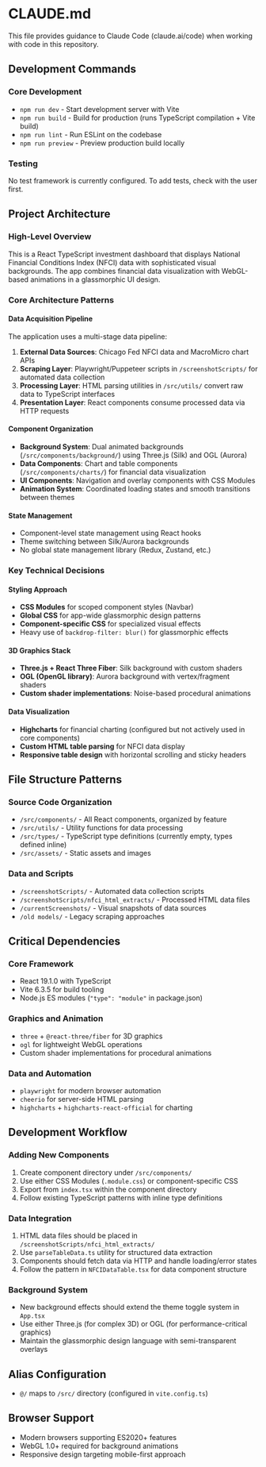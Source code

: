 # CLAUDE.md

This file provides guidance to Claude Code (claude.ai/code) when working with code in this repository.

## Development Commands

### Core Development
- `npm run dev` - Start development server with Vite
- `npm run build` - Build for production (runs TypeScript compilation + Vite build)
- `npm run lint` - Run ESLint on the codebase
- `npm run preview` - Preview production build locally

### Testing
No test framework is currently configured. To add tests, check with the user first.

## Project Architecture

### High-Level Overview
This is a React TypeScript investment dashboard that displays National Financial Conditions Index (NFCI) data with sophisticated visual backgrounds. The app combines financial data visualization with WebGL-based animations in a glassmorphic UI design.

### Core Architecture Patterns

#### Data Acquisition Pipeline
The application uses a multi-stage data pipeline:
1. **External Data Sources**: Chicago Fed NFCI data and MacroMicro chart APIs
2. **Scraping Layer**: Playwright/Puppeteer scripts in `/screenshotScripts/` for automated data collection
3. **Processing Layer**: HTML parsing utilities in `/src/utils/` convert raw data to TypeScript interfaces
4. **Presentation Layer**: React components consume processed data via HTTP requests

#### Component Organization
- **Background System**: Dual animated backgrounds (`/src/components/background/`) using Three.js (Silk) and OGL (Aurora)
- **Data Components**: Chart and table components (`/src/components/charts/`) for financial data visualization
- **UI Components**: Navigation and overlay components with CSS Modules
- **Animation System**: Coordinated loading states and smooth transitions between themes

#### State Management
- Component-level state management using React hooks
- Theme switching between Silk/Aurora backgrounds
- No global state management library (Redux, Zustand, etc.)

### Key Technical Decisions

#### Styling Approach
- **CSS Modules** for scoped component styles (Navbar)
- **Global CSS** for app-wide glassmorphic design patterns
- **Component-specific CSS** for specialized visual effects
- Heavy use of `backdrop-filter: blur()` for glassmorphic effects

#### 3D Graphics Stack
- **Three.js + React Three Fiber**: Silk background with custom shaders
- **OGL (OpenGL library)**: Aurora background with vertex/fragment shaders
- **Custom shader implementations**: Noise-based procedural animations

#### Data Visualization
- **Highcharts** for financial charting (configured but not actively used in core components)
- **Custom HTML table parsing** for NFCI data display
- **Responsive table design** with horizontal scrolling and sticky headers

## File Structure Patterns

### Source Code Organization
- `/src/components/` - All React components, organized by feature
- `/src/utils/` - Utility functions for data processing
- `/src/types/` - TypeScript type definitions (currently empty, types defined inline)
- `/src/assets/` - Static assets and images

### Data and Scripts
- `/screenshotScripts/` - Automated data collection scripts
- `/screenshotScripts/nfci_html_extracts/` - Processed HTML data files
- `/currentScreenshots/` - Visual snapshots of data sources
- `/old models/` - Legacy scraping approaches

## Critical Dependencies

### Core Framework
- React 19.1.0 with TypeScript
- Vite 6.3.5 for build tooling
- Node.js ES modules (`"type": "module"` in package.json)

### Graphics and Animation
- `three` + `@react-three/fiber` for 3D graphics
- `ogl` for lightweight WebGL operations
- Custom shader implementations for procedural animations

### Data and Automation
- `playwright` for modern browser automation
- `cheerio` for server-side HTML parsing
- `highcharts` + `highcharts-react-official` for charting

## Development Workflow

### Adding New Components
1. Create component directory under `/src/components/`
2. Use either CSS Modules (`.module.css`) or component-specific CSS
3. Export from `index.tsx` within the component directory
4. Follow existing TypeScript patterns with inline type definitions

### Data Integration
1. HTML data files should be placed in `/screenshotScripts/nfci_html_extracts/`
2. Use `parseTableData.ts` utility for structured data extraction
3. Components should fetch data via HTTP and handle loading/error states
4. Follow the pattern in `NFCIDataTable.tsx` for data component structure

### Background System
- New background effects should extend the theme toggle system in `App.tsx`
- Use either Three.js (for complex 3D) or OGL (for performance-critical graphics)
- Maintain the glassmorphic design language with semi-transparent overlays

## Alias Configuration
- `@/` maps to `/src/` directory (configured in `vite.config.ts`)

## Browser Support
- Modern browsers supporting ES2020+ features
- WebGL 1.0+ required for background animations
- Responsive design targeting mobile-first approach